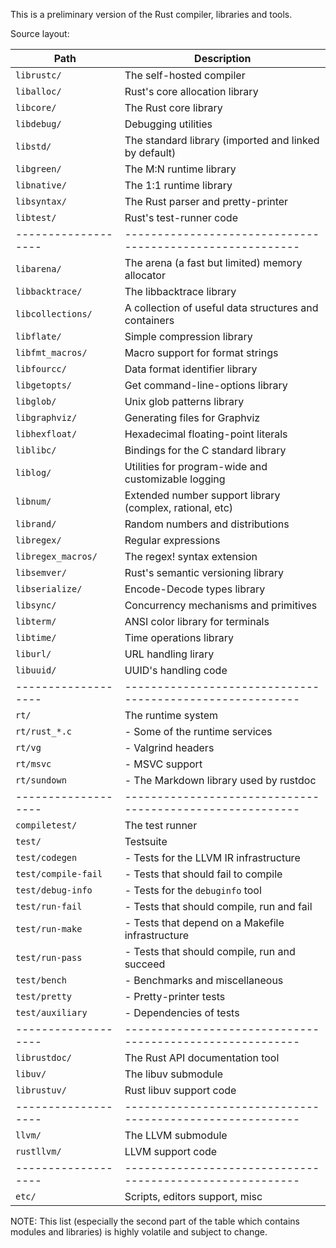 This is a preliminary version of the Rust compiler, libraries and tools.

Source layout:

| Path                | Description                                               |
| ------------------- | --------------------------------------------------------- |
| `librustc/`         | The self-hosted compiler                                  |
| `liballoc/`         | Rust's core allocation library                            |
| `libcore/`          | The Rust core library                                     |
| `libdebug/`         | Debugging utilities                                       |
| `libstd/`           | The standard library (imported and linked by default)     |
| `libgreen/`         | The M:N runtime library                                   |
| `libnative/`        | The 1:1 runtime library                                   |
| `libsyntax/`        | The Rust parser and pretty-printer                        |
| `libtest/`          | Rust's test-runner code                                   |
| ------------------- | --------------------------------------------------------- |
| `libarena/`         | The arena (a fast but limited) memory allocator           |
| `libbacktrace/`     | The libbacktrace library                                  |
| `libcollections/`   | A collection of useful data structures and containers     |
| `libflate/`         | Simple compression library                                |
| `libfmt_macros/`    | Macro support for format strings                          |
| `libfourcc/`        | Data format identifier library                            |
| `libgetopts/`       | Get command-line-options library                          |
| `libglob/`          | Unix glob patterns library                                |
| `libgraphviz/`      | Generating files for Graphviz                             |
| `libhexfloat/`      | Hexadecimal floating-point literals                       |
| `liblibc/`          | Bindings for the C standard library                       |
| `liblog/`           | Utilities for program-wide and customizable logging       |
| `libnum/`           | Extended number support library (complex, rational, etc)  |
| `librand/`          | Random numbers and distributions                          |
| `libregex/`         | Regular expressions                                       |
| `libregex_macros/`  | The regex! syntax extension                               |
| `libsemver/`        | Rust's semantic versioning library                        |
| `libserialize/`     | Encode-Decode types library                               |
| `libsync/`          | Concurrency mechanisms and primitives                     |
| `libterm/`          | ANSI color library for terminals                          |
| `libtime/`          | Time operations library                                   |
| `liburl/`           | URL handling lirary                                       |
| `libuuid/`          | UUID's handling code                                      |
| ------------------- | --------------------------------------------------------- |
| `rt/`               | The runtime system                                        |
| `rt/rust_*.c`       | - Some of the runtime services                            |
| `rt/vg`             | - Valgrind headers                                        |
| `rt/msvc`           | - MSVC support                                            |
| `rt/sundown`        | - The Markdown library used by rustdoc                    |
| ------------------- | --------------------------------------------------------- |
| `compiletest/`      | The test runner                                           |
| `test/`             | Testsuite                                                 |
| `test/codegen`      | - Tests for the LLVM IR infrastructure                    |
| `test/compile-fail` | - Tests that should fail to compile                       |
| `test/debug-info`   | - Tests for the `debuginfo` tool                          |
| `test/run-fail`     | - Tests that should compile, run and fail                 |
| `test/run-make`     | - Tests that depend on a Makefile infrastructure          |
| `test/run-pass`     | - Tests that should compile, run and succeed              |
| `test/bench`        | - Benchmarks and miscellaneous                            |
| `test/pretty`       | - Pretty-printer tests                                    |
| `test/auxiliary`    | - Dependencies of tests                                   |
| ------------------- | --------------------------------------------------------- |
| `librustdoc/`       | The Rust API documentation tool                           |
| `libuv/`            | The libuv submodule                                       |
| `librustuv/`        | Rust libuv support code                                   |
| ------------------- | --------------------------------------------------------- |
| `llvm/`             | The LLVM submodule                                        |
| `rustllvm/`         | LLVM support code                                         |
| ------------------- | --------------------------------------------------------- |
| `etc/`              | Scripts, editors support, misc                            |


NOTE: This list (especially the second part of the table which contains modules and libraries)
is highly volatile and subject to change.
